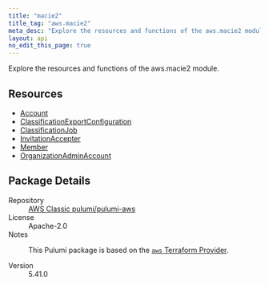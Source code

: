 ```yaml
---
title: "macie2"
title_tag: "aws.macie2"
meta_desc: "Explore the resources and functions of the aws.macie2 module."
layout: api
no_edit_this_page: true
---
```


<!-- WARNING: this file was generated by Pulumi Docs Generator. -->
<!-- Do not edit by hand unless you're certain you know what you are doing! -->

Explore the resources and functions of the aws.macie2 module.

<h2 id="resources">Resources</h2>
<ul class="api">
    <li><a href="account/" title="Account"><span class="api-symbol api-symbol--resource"></span>Account</a></li>
    <li><a href="classificationexportconfiguration/" title="ClassificationExportConfiguration"><span class="api-symbol api-symbol--resource"></span>ClassificationExportConfiguration</a></li>
    <li><a href="classificationjob/" title="ClassificationJob"><span class="api-symbol api-symbol--resource"></span>ClassificationJob</a></li>
    <li><a href="invitationaccepter/" title="InvitationAccepter"><span class="api-symbol api-symbol--resource"></span>InvitationAccepter</a></li>
    <li><a href="member/" title="Member"><span class="api-symbol api-symbol--resource"></span>Member</a></li>
    <li><a href="organizationadminaccount/" title="OrganizationAdminAccount"><span class="api-symbol api-symbol--resource"></span>OrganizationAdminAccount</a></li>
</ul>

<h2 id="package-details">Package Details</h2>
<dl class="package-details">
	<dt>Repository</dt>
	<dd><a href="https://github.com/pulumi/pulumi-aws">AWS Classic pulumi/pulumi-aws</a></dd>
	<dt>License</dt>
	<dd>Apache-2.0</dd>
	<dt>Notes</dt>
	<dd><p>This Pulumi package is based on the <a href="https://github.com/hashicorp/terraform-provider-aws"><code>aws</code> Terraform Provider</a>.</p>
</dd>
	<dt>Version</dt>
	<dd>5.41.0</dd>
</dl>

